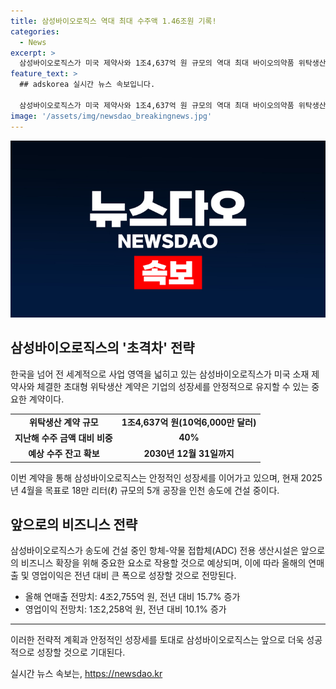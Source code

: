 ```yaml
---
title: 삼성바이오로직스 역대 최대 수주액 1.46조원 기록!
categories:
  - News
excerpt: >
  삼성바이오로직스가 미국 제약사와 1조4,637억 원 규모의 역대 최대 바이오의약품 위탁생산 계약을 체결하여 안정적인 성장을 이어가고 있다. 이로써 연간 누적 수주 금액은 2조5,399억 원을 돌파했고, 글로벌 상위 제약사 16곳을 고객사로 확보했다. 또한 5공장을 건설 중으로 약물 접합체(ADC) 전용 생산시설도 건설 중이며, 올해 매출과 영업이익은 각각 15.7%, 10.1% 성장할 것으로 예상된다.
feature_text: >
  ## adskorea 실시간 뉴스 속보입니다.

  삼성바이오로직스가 미국 제약사와 1조4,637억 원 규모의 역대 최대 바이오의약품 위탁생산 계약을 체결하여 안정적인 성장을 이어가고 있다. 이로써 연간 누적 수주 금액은 2조5,399억 원을 돌파했고, 글로벌 상위 제약사 16곳을 고객사로 확보했다. 또한 5공장을 건설 중으로 약물 접합체(ADC) 전용 생산시설도 건설 중이며, 올해 매출과 영업이익은 각각 15.7%, 10.1% 성장할 것으로 예상된다.
image: '/assets/img/newsdao_breakingnews.jpg'
---
```


<p><img src="/assets/img/newsdao_breakingnews.jpg" alt="adskorea 속보" /></p>

<h2 data-ke-size="size26">삼성바이오로직스의 '초격차' 전략</h2>

<p data-ke-size="size16">한국을 넘어 전 세계적으로 사업 영역을 넓히고 있는 삼성바이오로직스가 미국 소재 제약사와 체결한 초대형 위탁생산 계약은 기업의 성장세를 안정적으로 유지할 수 있는 중요한 계약이다.</p>

<table>
  <tbody>
    <tr>
      <td style="text-align: center; height: 17px;"><b>위탁생산 계약 규모</b></td>
      <td style="text-align: center; height: 17px;"><b>1조4,637억 원(10억6,000만 달러)</b></td>
    </tr>
    <tr>
      <td style="text-align: center; height: 17px;"><b>지난해 수주 금액 대비 비중</b></td>
      <td style="text-align: center; height: 17px;"><b>40%</b></td>
    </tr>
    <tr>
      <td style="text-align: center; height: 17px;"><b>예상 수주 잔고 확보</b></td>
      <td style="text-align: center; height: 17px;"><b>2030년 12월 31일까지</b></td>
    </tr>
  </tbody>
</table>

<p data-ke-size="size16">이번 계약을 통해 삼성바이오로직스는 안정적인 성장세를 이어가고 있으며, 현재 2025년 4월을 목표로 18만 리터(ℓ) 규모의 5개 공장을 인천 송도에 건설 중이다.</p>

<h2 data-ke-size="size26">앞으로의 비즈니스 전략</h2>

<p data-ke-size="size16">삼성바이오로직스가 송도에 건설 중인 항체-약물 접합체(ADC) 전용 생산시설은 앞으로의 비즈니스 확장을 위해 중요한 요소로 작용할 것으로 예상되며, 이에 따라 올해의 연매출 및 영업이익은 전년 대비 큰 폭으로 성장할 것으로 전망된다.</p>

<ul>
  <li>올해 연매출 전망치: 4조2,755억 원, 전년 대비 15.7% 증가</li>
  <li>영업이익 전망치: 1조2,258억 원, 전년 대비 10.1% 증가</li>
</ul>

<hr>

<p data-ke-size="size16">이러한 전략적 계획과 안정적인 성장세를 토대로 삼성바이오로직스는 앞으로 더욱 성공적으로 성장할 것으로 기대된다.</p>
실시간 뉴스 속보는, <a href="https://newsdao.kr" rel="dofollow">https://newsdao.kr</a>


